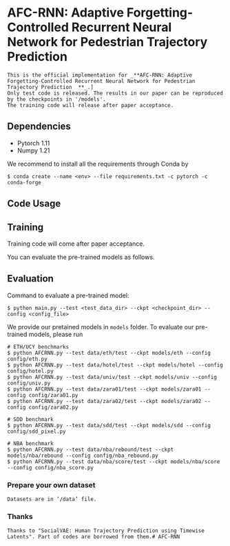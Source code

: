 # AFC-RNN: Adaptive Forgetting-Controlled Recurrent Neural Network for Pedestrian Trajectory Prediction


    This is the official implementation for _**AFC-RNN: Adaptive Forgetting-Controlled Recurrent Neural Network for Pedestrian Trajectory Prediction  **_.]
    Only test code is released. The results in our paper can be reproduced by the checkpoints in '/models'.
    The training code will release after paper acceptance.

## Dependencies

- Pytorch 1.11
- Numpy 1.21

We recommend to install all the requirements through Conda by

    $ conda create --name <env> --file requirements.txt -c pytorch -c conda-forge

## Code Usage

## Training
Training code will come after paper acceptance. 

You can evaluate the pre-trained models as follows.

## Evaluation 

Command to evaluate a pre-trained model:

    $ python main.py --test <test_data_dir> --ckpt <checkpoint_dir> --config <config_file>

We provide our pretained models in `models` folder. To evaluate our pre-trained models, please run


    # ETH/UCY benchmarks
    $ python AFCRNN.py --test data/eth/test --ckpt models/eth --config config/eth.py
    $ python AFCRNN.py --test data/hotel/test --ckpt models/hotel --config config/hotel.py
    $ python AFCRNN.py --test data/univ/test --ckpt models/univ --config config/univ.py
    $ python AFCRNN.py --test data/zara01/test --ckpt models/zara01 --config config/zara01.py
    $ python AFCRNN.py --test data/zara02/test --ckpt models/zara02 --config config/zara02.py
    
    # SDD benchmark
    $ python AFCRNN.py --test data/sdd/test --ckpt models/sdd --config config/sdd_pixel.py
    
    # NBA benchmark
    $ python AFCRNN.py --test data/nba/rebound/test --ckpt models/nba/rebound --config config/nba_rebound.py
    $ python AFCRNN.py --test data/nba/score/test --ckpt models/nba/score --config config/nba_score.py



### Prepare your own dataset

    Datasets are in ‘/data’ file.


### Thanks

    Thanks to "SocialVAE: Human Trajectory Prediction using Timewise Latents". Part of codes are borrowed from them.# AFC-RNN
